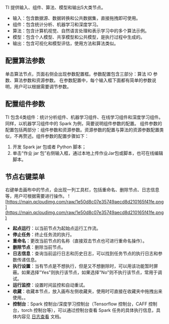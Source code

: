 TI 提供输入、组件、算法、模型和输出5大类节点。
- 输入：包含数据源、数据转换和公共数据集，直接拖拽即可使用。
- 组件：包含统计分析、机器学习和深度学习。
- 算法：包含计算机视觉、自然语言处理和表示学习中的多个算法示例。
- 模型：包含个人模型、共享模型和公共模型，是执行过程中生成的。
- 输出：包含可视化和模型评估，使用方法和算法类似。 

## 配置算法参数
单击算法节点，页面右侧会出现参数配置框。参数配置包含三部分：算法 IO 参数、算法参数和资源参数。
在参数配置中，每个输入框下面都有简单的参数说明，用户可以根据需要调节参数。

## 配置组件参数
TI 包含4类组件：统计分析组件、机器学习组件、在线学习组件和深度学习组件。同样，以机器学习组件中的 Spark 为例，简要说明组件参数的配置。
组件参数的配置包括两部分：组件参数和资源参数。资源参数的配置与算法的资源参数配置类似，不再赘述。组件参数的配置步骤如下：
 1. 开发 Spark jar 包或者 Python 脚本；
 2. 单击“作业 jar 包”右侧输入框，通过本地上传作业Jar包或脚本，也可在线编辑脚本。

## 节点右键菜单
右键单击画布中的节点，会出现一列工具栏，包括重命名、删除节点、日志信息等，用户可根据需要进行操作。
![https://main.qcloudimg.com/raw/1e50d8c07e35749aecd8d210165f41fe.png](https://main.qcloudimg.com/raw/1e50d8c07e35749aecd8d210165f41fe.png)
- **起点运行**：以当前节点为起始点运行工作流。
- **停止任务**：终止任务流的执行。
- **重命名**：更改当前节点的名称（直接双击节点也可进行重命名操作）。
- **删除节点**：删除当前节点。
- **日志信息**：查询当前运行日志和历史日志，可以找到任务节点的执行日志和参数传递信息。
- **执行设置**：当有节点是不想执行，但是又不想删除时，可以用该功能暂时屏蔽。如果选择"Yes"则执行该节点，如果选择"No"则不执行该节点，常用于调试。
- **运行监控**：设置时间监控和自动重试。
- **收藏**：收藏本节点，放入画布左侧收藏夹，使用时可直接在收藏夹中拖拽出来使用。。
- **控制台**：Spark 控制台/深度学习控制台（Tensorflow 控制台，CAFF 控制台，torch 控制台等），可以通过控制台查看 Spark 任务的具体执行信息，具体内容见 [日志查看](https://cloud.tencent.com/document/product/851/17079) 文档。
